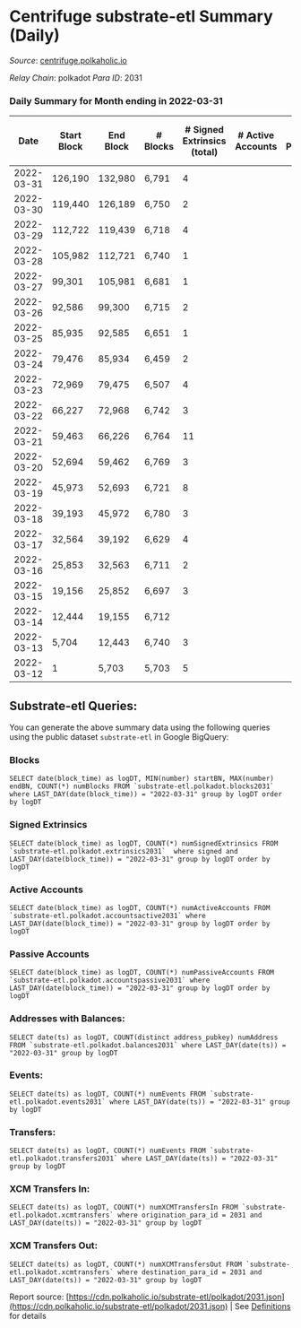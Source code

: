 # Centrifuge substrate-etl Summary (Daily)

_Source_: [centrifuge.polkaholic.io](https://centrifuge.polkaholic.io)

*Relay Chain*: polkadot
*Para ID*: 2031



### Daily Summary for Month ending in 2022-03-31


| Date | Start Block | End Block | # Blocks | # Signed Extrinsics (total) | # Active Accounts | # Passive | # New | # Addresses with Balances | # Events | # Transfers | # XCM Transfers In | # XCM Transfers Out | Issues | 
| ---- | ----------- | --------- | -------- | --------------------------- | ----------------- | --------- | ----- | ------------------------- | -------- | ----------- | ------------------ | ------------------- | ------ |
| 2022-03-31 | 126,190 | 132,980 | 6,791 | 4 |  |  |  | 49 | 13,589 |   |   |   |  |
| 2022-03-30 | 119,440 | 126,189 | 6,750 | 2 |  |  |  | 47 | 13,506 |   |   |   |  |
| 2022-03-29 | 112,722 | 119,439 | 6,718 | 4 |  |  |  | 45 | 13,444 |   |   |   |  |
| 2022-03-28 | 105,982 | 112,721 | 6,740 | 1 |  |  |  | 42 | 13,485 |   |   |   |  |
| 2022-03-27 | 99,301 | 105,981 | 6,681 | 1 |  |  |  | 42 | 13,367 |   |   |   |  |
| 2022-03-26 | 92,586 | 99,300 | 6,715 | 2 |  |  |  | 41 | 13,436 |   |   |   |  |
| 2022-03-25 | 85,935 | 92,585 | 6,651 | 1 |  |  |  | 40 | 13,307 |   |   |   |  |
| 2022-03-24 | 79,476 | 85,934 | 6,459 | 2 |  |  |  | 39 | 12,923 |   |   |   |  |
| 2022-03-23 | 72,969 | 79,475 | 6,507 | 4 |  |  |  | 37 | 13,022 |   |   |   |  |
| 2022-03-22 | 66,227 | 72,968 | 6,742 | 3 |  |  |  | 35 | 13,491 |   |   |   |  |
| 2022-03-21 | 59,463 | 66,226 | 6,764 | 11 |  |  |  | 33 | 13,542 |   |   |   |  |
| 2022-03-20 | 52,694 | 59,462 | 6,769 | 3 |  |  |  | 30 | 13,545 |   |   |   |  |
| 2022-03-19 | 45,973 | 52,693 | 6,721 | 8 |  |  |  |  | 13,455 |   |   |   |  |
| 2022-03-18 | 39,193 | 45,972 | 6,780 | 3 |  |  |  | 22 | 13,567 |   |   |   |  |
| 2022-03-17 | 32,564 | 39,192 | 6,629 | 4 |  |  |  | 19 | 13,265 |   |   |   |  |
| 2022-03-16 | 25,853 | 32,563 | 6,711 | 2 |  |  |  | 16 | 13,428 |   |   |   |  |
| 2022-03-15 | 19,156 | 25,852 | 6,697 | 3 |  |  |  | 14 | 13,401 |   |   |   |  |
| 2022-03-14 | 12,444 | 19,155 | 6,712 |  |  |  |  | 11 | 13,428 |   |   |   |  |
| 2022-03-13 | 5,704 | 12,443 | 6,740 | 3 |  |  |  | 11 | 13,486 |   |   |   |  |
| 2022-03-12 | 1 | 5,703 | 5,703 | 5 |  |  |  | 8 | 11,414 |   |   |   |  |

## Substrate-etl Queries:
You can generate the above summary data using the following queries using the public dataset `substrate-etl` in Google BigQuery:


### Blocks
```
SELECT date(block_time) as logDT, MIN(number) startBN, MAX(number) endBN, COUNT(*) numBlocks FROM `substrate-etl.polkadot.blocks2031`  where LAST_DAY(date(block_time)) = "2022-03-31" group by logDT order by logDT
```


### Signed Extrinsics
```
SELECT date(block_time) as logDT, COUNT(*) numSignedExtrinsics FROM `substrate-etl.polkadot.extrinsics2031`  where signed and LAST_DAY(date(block_time)) = "2022-03-31" group by logDT order by logDT
```


### Active Accounts
```
SELECT date(block_time) as logDT, COUNT(*) numActiveAccounts FROM `substrate-etl.polkadot.accountsactive2031` where LAST_DAY(date(block_time)) = "2022-03-31" group by logDT order by logDT
```


### Passive Accounts
```
SELECT date(block_time) as logDT, COUNT(*) numPassiveAccounts FROM `substrate-etl.polkadot.accountspassive2031` where LAST_DAY(date(block_time)) = "2022-03-31" group by logDT order by logDT
```


### Addresses with Balances:
```
SELECT date(ts) as logDT, COUNT(distinct address_pubkey) numAddress FROM `substrate-etl.polkadot.balances2031` where LAST_DAY(date(ts)) = "2022-03-31" group by logDT
```


### Events:
```
SELECT date(ts) as logDT, COUNT(*) numEvents FROM `substrate-etl.polkadot.events2031` where LAST_DAY(date(ts)) = "2022-03-31" group by logDT
```


### Transfers:
```
SELECT date(ts) as logDT, COUNT(*) numEvents FROM `substrate-etl.polkadot.transfers2031` where LAST_DAY(date(ts)) = "2022-03-31" group by logDT
```


### XCM Transfers In:
```
SELECT date(ts) as logDT, COUNT(*) numXCMTransfersIn FROM `substrate-etl.polkadot.xcmtransfers` where origination_para_id = 2031 and LAST_DAY(date(ts)) = "2022-03-31" group by logDT
```


### XCM Transfers Out:
```
SELECT date(ts) as logDT, COUNT(*) numXCMTransfersOut FROM `substrate-etl.polkadot.xcmtransfers` where destination_para_id = 2031 and LAST_DAY(date(ts)) = "2022-03-31" group by logDT
```



Report source: [https://cdn.polkaholic.io/substrate-etl/polkadot/2031.json](https://cdn.polkaholic.io/substrate-etl/polkadot/2031.json) | See [Definitions](/DEFINITIONS.md) for details
